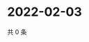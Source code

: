 # 2022-02-03

共 0 条

<!-- BEGIN WEIBO -->
<!-- 最后更新时间 Thu Feb 03 2022 06:13:12 GMT+0800 (China Standard Time) -->

<!-- END WEIBO -->

